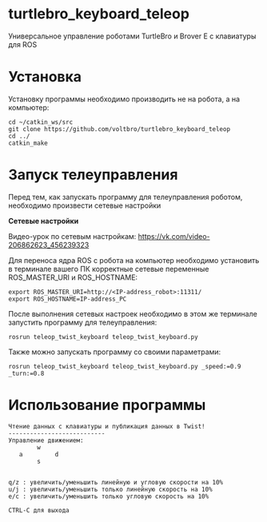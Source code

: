 # turtlebro_keyboard_teleop
Универсальное управление роботами TurtleBro и Brover E с клавиатуры для ROS

# Установка

Установку программы необходимо производить не на робота, а на компьютер:

```
cd ~/catkin_ws/src
git clone https://github.com/voltbro/turtlebro_keyboard_teleop
cd ../
catkin_make
```

# Запуск телеуправления

Перед тем, как запускать программу для телеуправления роботом, необходимо произвести сетевые настройки

__Сетевые настройки__

Видео-урок по сетевым настройкам: https://vk.com/video-206862623_456239323

Для переноса ядра ROS c робота на компьютер необходимо установить в терминале вашего ПК корректные сетевые переменные ROS_MASTER_URI и ROS_HOSTNAME: 
```
export ROS_MASTER_URI=http://<IP-address_robot>:11311/
export ROS_HOSTNAME=IP-address_PC
```

После выполнения сетевых настроек необходимо в этом же терминале запустить программу для телеуправления:

```
rosrun teleop_twist_keyboard teleop_twist_keyboard.py
```

Также можно запускать программу со своими параметрами:
```
rosrun teleop_twist_keyboard teleop_twist_keyboard.py _speed:=0.9 _turn:=0.8
```

# Использование программы
```
Чтение данных с клавиатуры и публикация данных в Twist!
---------------------------
Управление движением:
        w    
   a         d
        s    


q/z : увеличить/уменьшить линейную и угловую скорости на 10%
u/j : увеличить/уменьшить только линейную скорость на 10%
e/c : увеличить/уменьшить только угловую скорость на 10%

CTRL-C для выхода
```

